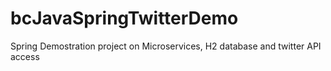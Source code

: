 # bcJavaSpringTwitterDemo
Spring Demostration project on Microservices, H2 database and twitter API access

